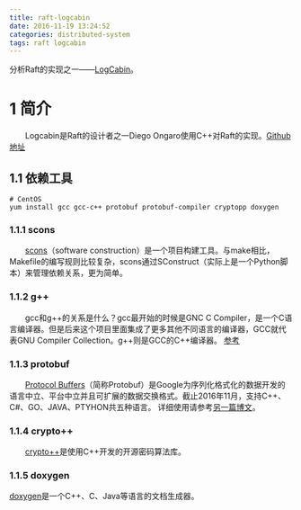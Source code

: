 ```yaml
---
title: raft-logcabin
date: 2016-11-19 13:24:52
categories: distributed-system
tags: raft logcabin
---
```


分析Raft的实现之一——[LogCabin](https://github.com/logcabin/logcabin)。

<!-- more -->
# 1 简介
&emsp;&emsp;Logcabin是Raft的设计者之一Diego Ongaro使用C++对Raft的实现。[Github地址](https://github.com/logcabin/logcabin)
## 1.1 依赖工具


```
# CentOS
yum install gcc gcc-c++ protobuf protobuf-compiler cryptopp doxygen
```
### 1.1.1 scons
&emsp;&emsp;[scons](http://scons.org/)（software construction）是一个项目构建工具。与make相比，Makefile的编写规则比较复杂，scons通过SConstruct（实际上是一个Python脚本）来管理依赖关系，更为简单。  
### 1.1.2 g++
&emsp;&emsp;gcc和g++的关系是什么？gcc最开始的时候是GNC C Compiler，是一个C语言编译器。但是后来这个项目里面集成了更多其他不同语言的编译器，GCC就代表GNU Compiler Collection。g++则是GCC的C++编译器。 [参考](https://www.zhihu.com/question/20940822)  
### 1.1.3 protobuf
&emsp;&emsp;[Protocol Buffers](https://developers.google.com/protocol-buffers/)（简称Protobuf）是Google为序列化格式化的数据开发的语言中立、平台中立并且可扩展的数据交换格式。截止2016年11月，支持C++、C#、GO、JAVA、PTYHON共五种语言。 详细使用请参考[另一篇博文](/2016/11/19/protobuf/)。
### 1.1.4 crypto++
&emsp;&emsp;[crypto++](https://www.cryptopp.com/)是使用C++开发的开源密码算法库。
### 1.1.5 doxygen
[doxygen](http://www.stack.nl/~dimitri/doxygen/)是一个C++、C、Java等语言的文档生成器。 




